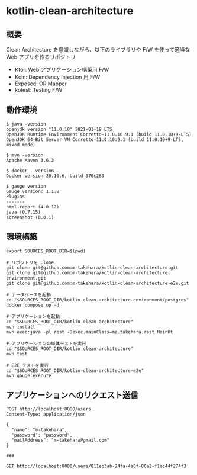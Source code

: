 # kotlin-clean-architecture

## 概要

Clean Architecture を意識しながら、以下のライブラリや F/W を使って適当な Web アプリを作るリポジトリ

* Ktor: Web アプリケーション構築用 F/W
* Koin: Dependency Injection 用 F/W
* Exposed: OR Mapper
* kotest: Testing F/W

## 動作環境

```text
$ java -version
openjdk version "11.0.10" 2021-01-19 LTS
OpenJDK Runtime Environment Corretto-11.0.10.9.1 (build 11.0.10+9-LTS)
OpenJDK 64-Bit Server VM Corretto-11.0.10.9.1 (build 11.0.10+9-LTS, mixed mode)

$ mvn -version
Apache Maven 3.6.3

$ docker --version
Docker version 20.10.6, build 370c289

$ gauge version 
Gauge version: 1.1.8
Plugins
-------
html-report (4.0.12)
java (0.7.15)
screenshot (0.0.1)
```

## 環境構築

```shell
export SOURCES_ROOT_DIR=$(pwd)

# リポジトリを Clone
git clone git@github.com:m-takehara/kotlin-clean-architecture.git
git clone git@github.com:m-takehara/kotlin-clean-architecture-environment.git
git clone git@github.com:m-takehara/kotlin-clean-architecture-e2e.git

# データベースを起動
cd "$SOURCES_ROOT_DIR/kotlin-clean-architecture-environment/postgres"
docker compose up -d

# アプリケーションを起動
cd "$SOURCES_ROOT_DIR/kotlin-clean-architecture"
mvn install
mvn exec:java -pl rest -Dexec.mainClass=me.takehara.rest.MainKt

# アプリケーションの単体テストを実行
cd "$SOURCES_ROOT_DIR/kotlin-clean-architecture"
mvn test

# E2E テストを実行
cd "$SOURCES_ROOT_DIR/kotlin-clean-architecture-e2e"
mvn gauge:execute
```

## アプリケーションへのリクエスト送信

```http request
POST http://localhost:8080/users
Content-Type: application/json

{
  "name": "m-takehara",
  "password": "password",
  "mailAddress": "m-takehara@gmail.com"
}

###

GET http://localhost:8080/users/811eb3ab-24fa-4a0f-80a2-f1ac44f274f3
```
